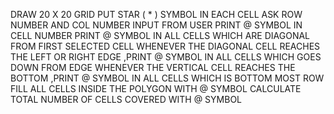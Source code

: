 DRAW 20 X 20 GRID
PUT STAR ( * ) SYMBOL IN EACH CELL 
ASK ROW NUMBER AND COL NUMBER INPUT FROM USER
PRINT @ SYMBOL IN CELL NUMBER
PRINT @ SYMBOL IN ALL CELLS WHICH ARE DIAGONAL FROM FIRST SELECTED CELL
WHENEVER THE DIAGONAL CELL REACHES THE LEFT OR RIGHT EDGE ,PRINT @ SYMBOL IN ALL CELLS WHICH GOES DOWN FROM EDGE
WHENEVER THE VERTICAL CELL REACHES THE BOTTOM ,PRINT @ SYMBOL IN ALL CELLS WHICH IS BOTTOM MOST ROW
FILL ALL CELLS INSIDE THE POLYGON WITH @ SYMBOL 
CALCULATE TOTAL NUMBER OF CELLS COVERED WITH @ SYMBOL 
